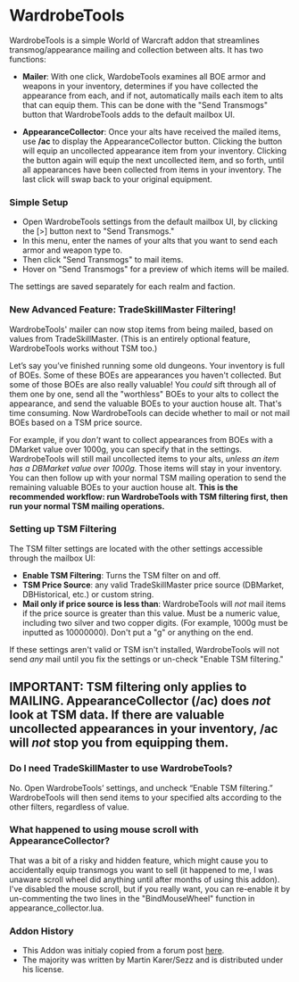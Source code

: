 # WardrobeTools

WardrobeTools is a simple World of Warcraft addon that streamlines transmog/appearance mailing and collection between alts. It has two functions:

* **Mailer**: With one click, WardobeTools examines all BOE armor and weapons in your inventory, determines if you have collected the appearance from each, and if not, automatically mails each item to alts that can equip them. This can be done with the "Send Transmogs" button that WardrobeTools adds to the default mailbox UI. 

* **AppearanceCollector**: Once your alts have received the mailed items, use **/ac** to display the AppearanceCollector button. Clicking the button will equip an uncollected appearance item from your inventory. Clicking the button again will equip the next uncollected item, and so forth, until all appearances have been collected from items in your inventory. The last click will swap back to your original equipment.

### Simple Setup 

* Open WardrobeTools settings from the default mailbox UI, by clicking the [>] button next to "Send Transmogs." 
* In this menu, enter the names of your alts that you want to send each armor and weapon type to.
* Then click "Send Transmogs" to mail items. 
* Hover on "Send Transmogs" for a preview of which items will be mailed.

The settings are saved separately for each realm and faction.

### New Advanced Feature: TradeSkillMaster Filtering!

WardrobeTools' mailer can now stop items from being mailed, based on values from TradeSkillMaster. (This is an entirely optional feature, WardrobeTools works without TSM too.)

Let’s say you’ve finished running some old dungeons. Your inventory is full of BOEs. Some of these BOEs are appearances you haven't collected. But some of those BOEs are also really valuable! You *could* sift through all of them one by one, send all the "worthless" BOEs to your alts to collect the appearance, and send the valuable BOEs to your auction house alt. That's time consuming. Now WardrobeTools can decide whether to mail or not mail BOEs based on a TSM price source.

For example, if you *don't* want to collect appearances from BOEs with a DMarket value over 1000g, you can specify that in the settings. WardrobeTools will still mail uncollected items to your alts, *unless an item has a DBMarket value over 1000g.* Those items will stay in your inventory. You can then follow up with your normal TSM mailing operation to send the remaining valuable BOEs to your auction house alt. **This is the recommended workflow: run WardrobeTools with TSM filtering first, then run your normal TSM mailing operations.**

###  Setting up TSM Filtering

The TSM filter settings are located with the other settings accessible through the mailbox UI:

- **Enable TSM Filtering**: Turns the TSM filter on and off. 
- **TSM Price Source**: any valid TradeSkillMaster price source (DBMarket, DBHistorical, etc.) or custom string.
- **Mail only if price source is less than**: WardrobeTools will *not* mail items if the price source is greater than this value. Must be a numeric value, including two silver and two copper digits. (For example, 1000g must be inputted as 10000000). Don't put a "g" or anything on the end.

If these settings aren't valid or TSM isn't installed, WardrobeTools will not send *any* mail until you fix the settings or un-check "Enable TSM filtering."

## **IMPORTANT: TSM filtering only applies to MAILING. AppearanceCollector (/ac) does *not* look at TSM data. If there are valuable uncollected appearances in your inventory, /ac will *not* stop you from equipping them.**

### Do I need TradeSkillMaster to use WardrobeTools?

No. Open WardrobeTools’ settings, and uncheck “Enable TSM filtering.” WardrobeTools will then send items to your specified alts according to the other filters, regardless of value.

### What happened to using mouse scroll with AppearanceCollector?

That was a bit of a risky and hidden feature, which might cause you to accidentally equip transmogs you want to sell (it happened to me, I was unaware scroll wheel did anything until after months of using this addon). I've disabled the mouse scroll, but if you really want, you can re-enable it by un-commenting the two lines in the "BindMouseWheel" function in appearance_collector.lua.

### Addon History

- This Addon was initialy copied from a forum post [here](http://stormspire.net/general-tradeskillmaster-discussion/18409-mailing-groups-boe-armor-classes-post169681.html#post169681).  
- The majority was written by Martin Karer/Sezz and is distributed under his license.
